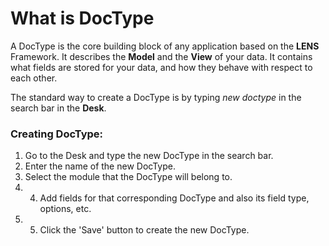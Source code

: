 # What is DocType

A DocType is the core building block of any application based on the **LENS** Framework. It describes the **Model** and the **View** of your data. It contains what fields are stored for your data, and how they behave with respect to each other.

The standard way to create a DocType is by typing _new doctype_ in the search bar in the **Desk**.

### Creating DocType:

1. Go to the Desk and type the new DocType in the search bar.
2. Enter the name of the new DocType.
3. Select the module that the DocType will belong to.
4.  4. Add fields for that corresponding DocType and also its field type, options, etc.
5.  5. Click the 'Save' button to create the new DocType.

<!--stackedit_data:
eyJoaXN0b3J5IjpbLTIxMjgzOTcwOCwxOTU2NzgzMjg1LDMwNz
Q3NzYyNF19
-->